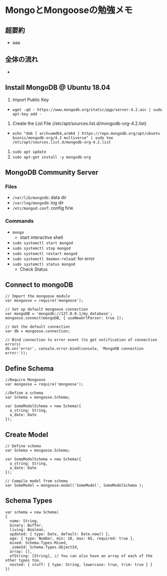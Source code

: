 # MongoとMongooseの勉強メモ

## 超要約

- aaa

## 全体の流れ

- 

## Install MongoDB @ Ubuntu 18.04

1. Import Public Key
  - `wget -qO - https://www.mongodb.org/static/pgp/server-4.2.asc | sudo apt-key add -`
1. Create the List File (/etc/apt/sources.list.d/mongodb-org-4.2.list)
  - `echo "deb [ arch=amd64,arm64 ] https://repo.mongodb.org/apt/ubuntu bionic/mongodb-org/4.2 multiverse" | sudo tee /etc/apt/sources.list.d/mongodb-org-4.2.list`
1. `sudo apt update`
1. `sudo apt-get install -y mongodb-org`

## MongoDB Community Server

### Files

- `/var/lib/mongodb`: data dir
- `/var/log/mongodb`: log dir
- `/etc/mongod.conf`: config firle

### Commands

- `mongo`
  - start interactive shell
- `sudo systemctl start mongod`
- `sudo systemctl stop mongod`
- `sudo systemctl restart mongod`
- `sudo systemctl daemon-reload`: for error
- `sudo systemctl status mongod`
  - Check Status

## Connect to mongoDB

```
// Import the mongoose module
var mongoose = require('mongoose');

// Set up default mongoose connection
var mongoDB = 'mongodb://127.0.0.1/my_database';
mongoose.connect(mongoDB, { useNewUrlParser: true });

// Get the default connection
var db = mongoose.connection;

// Bind connection to error event (to get notification of connection errors)
db.on('error', console.error.bind(console, 'MongoDB connection error:'));
```

## Define Schema

```
//Require Mongoose
var mongoose = require('mongoose');

//Define a schema
var Schema = mongoose.Schema;

var SomeModelSchema = new Schema({
  a_string: String,
  a_date: Date
});
```

## Create Model



```
// Define schema
var Schema = mongoose.Schema;

var SomeModelSchema = new Schema({
  a_string: String,
  a_date: Date
});

// Compile model from schema
var SomeModel = mongoose.model('SomeModel', SomeModelSchema );
```

## Schema Types

```
var schema = new Schema(
{
  name: String,
  binary: Buffer,
  living: Boolean,
  updated: { type: Date, default: Date.now() },
  age: { type: Number, min: 18, max: 65, required: true },
  mixed: Schema.Types.Mixed,
  _someId: Schema.Types.ObjectId,
  array: [],
  ofString: [String], // You can also have an array of each of the other types too.
  nested: { stuff: { type: String, lowercase: true, trim: true } }
})
```